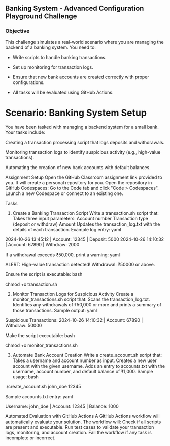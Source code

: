 ## Banking System - Advanced Configuration Playground Challenge

### Objective

This challenge simulates a real-world scenario where you are managing the backend of a banking system. You need to:

* Write scripts to handle banking transactions.

* Set up monitoring for transaction logs.

* Ensure that new bank accounts are created correctly with proper configurations.

* All tasks will be evaluated using GitHub Actions.

# Scenario: Banking System Setup

You have been tasked with managing a backend system for a small bank. Your tasks include:

Creating a transaction processing script that logs deposits and withdrawals.

Monitoring transaction logs to identify suspicious activity (e.g., high-value transactions).

Automating the creation of new bank accounts with default balances.

Assignment Setup
Open the GitHub Classroom assignment link provided to you.
It will create a personal repository for you.
Open the repository in GitHub Codespaces:
Go to the Code tab and click "Code > Codespaces".
Launch a new Codespace or connect to an existing one.

Tasks
1. Create a Banking Transaction Script
Write a transaction.sh script that:
Takes three input parameters:
Account number
Transaction type (deposit or withdraw)
Amount
Updates the transaction_log.txt with the details of each transaction. Example log entry:
yaml

2024-10-26 13:45:12 | Account: 12345 | Deposit: 5000
2024-10-26 14:10:32 | Account: 67890 | Withdraw: 2000


If a withdrawal exceeds ₹50,000, print a warning:
yaml

ALERT: High-value transaction detected! Withdrawal: ₹50000 or above.


Ensure the script is executable:
bash

chmod +x transaction.sh



2. Monitor Transaction Logs for Suspicious Activity
Create a monitor_transactions.sh script that:
Scans the transaction_log.txt.
Identifies any withdrawals of ₹50,000 or more and prints a summary of those transactions.
Sample output:
yaml

Suspicious Transactions:
2024-10-26 14:10:32 | Account: 67890 | Withdraw: 50000


Make the script executable:
bash

chmod +x monitor_transactions.sh



3. Automate Bank Account Creation
Write a create_account.sh script that:
Takes a username and account number as input.
Creates a new user account with the given username.
Adds an entry to accounts.txt with the username, account number, and default balance of ₹1,000.
Sample usage:
bash

./create_account.sh john_doe 12345


Sample accounts.txt entry:
yaml

Username: john_doe | Account: 12345 | Balance: 1000



Automated Evaluation with GitHub Actions
A GitHub Actions workflow will automatically evaluate your solution. The workflow will:
Check if all scripts are present and executable.
Run test cases to validate your transaction logs, monitoring, and account creation.
Fail the workflow if any task is incomplete or incorrect.
